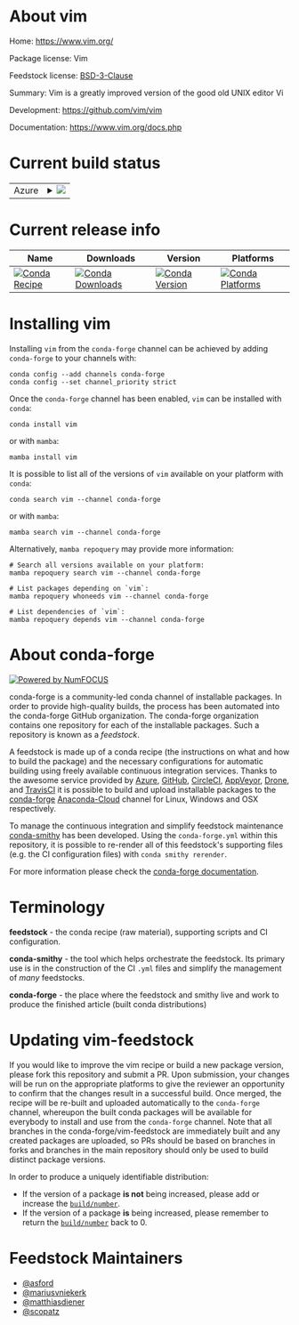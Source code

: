 About vim
=========

Home: https://www.vim.org/

Package license: Vim

Feedstock license: [BSD-3-Clause](https://github.com/conda-forge/vim-feedstock/blob/main/LICENSE.txt)

Summary: Vim is a greatly improved version of the good old UNIX editor Vi

Development: https://github.com/vim/vim

Documentation: https://www.vim.org/docs.php

Current build status
====================


<table>
    
  <tr>
    <td>Azure</td>
    <td>
      <details>
        <summary>
          <a href="https://dev.azure.com/conda-forge/feedstock-builds/_build/latest?definitionId=6227&branchName=main">
            <img src="https://dev.azure.com/conda-forge/feedstock-builds/_apis/build/status/vim-feedstock?branchName=main">
          </a>
        </summary>
        <table>
          <thead><tr><th>Variant</th><th>Status</th></tr></thead>
          <tbody><tr>
              <td>win_64_python3.10.____cpython</td>
              <td>
                <a href="https://dev.azure.com/conda-forge/feedstock-builds/_build/latest?definitionId=6227&branchName=main">
                  <img src="https://dev.azure.com/conda-forge/feedstock-builds/_apis/build/status/vim-feedstock?branchName=main&jobName=win&configuration=win_64_python3.10.____cpython" alt="variant">
                </a>
              </td>
            </tr><tr>
              <td>win_64_python3.7.____cpython</td>
              <td>
                <a href="https://dev.azure.com/conda-forge/feedstock-builds/_build/latest?definitionId=6227&branchName=main">
                  <img src="https://dev.azure.com/conda-forge/feedstock-builds/_apis/build/status/vim-feedstock?branchName=main&jobName=win&configuration=win_64_python3.7.____cpython" alt="variant">
                </a>
              </td>
            </tr><tr>
              <td>win_64_python3.8.____cpython</td>
              <td>
                <a href="https://dev.azure.com/conda-forge/feedstock-builds/_build/latest?definitionId=6227&branchName=main">
                  <img src="https://dev.azure.com/conda-forge/feedstock-builds/_apis/build/status/vim-feedstock?branchName=main&jobName=win&configuration=win_64_python3.8.____cpython" alt="variant">
                </a>
              </td>
            </tr><tr>
              <td>win_64_python3.9.____cpython</td>
              <td>
                <a href="https://dev.azure.com/conda-forge/feedstock-builds/_build/latest?definitionId=6227&branchName=main">
                  <img src="https://dev.azure.com/conda-forge/feedstock-builds/_apis/build/status/vim-feedstock?branchName=main&jobName=win&configuration=win_64_python3.9.____cpython" alt="variant">
                </a>
              </td>
            </tr>
          </tbody>
        </table>
      </details>
    </td>
  </tr>
</table>

Current release info
====================

| Name | Downloads | Version | Platforms |
| --- | --- | --- | --- |
| [![Conda Recipe](https://img.shields.io/badge/recipe-vim-green.svg)](https://anaconda.org/conda-forge/vim) | [![Conda Downloads](https://img.shields.io/conda/dn/conda-forge/vim.svg)](https://anaconda.org/conda-forge/vim) | [![Conda Version](https://img.shields.io/conda/vn/conda-forge/vim.svg)](https://anaconda.org/conda-forge/vim) | [![Conda Platforms](https://img.shields.io/conda/pn/conda-forge/vim.svg)](https://anaconda.org/conda-forge/vim) |

Installing vim
==============

Installing `vim` from the `conda-forge` channel can be achieved by adding `conda-forge` to your channels with:

```
conda config --add channels conda-forge
conda config --set channel_priority strict
```

Once the `conda-forge` channel has been enabled, `vim` can be installed with `conda`:

```
conda install vim
```

or with `mamba`:

```
mamba install vim
```

It is possible to list all of the versions of `vim` available on your platform with `conda`:

```
conda search vim --channel conda-forge
```

or with `mamba`:

```
mamba search vim --channel conda-forge
```

Alternatively, `mamba repoquery` may provide more information:

```
# Search all versions available on your platform:
mamba repoquery search vim --channel conda-forge

# List packages depending on `vim`:
mamba repoquery whoneeds vim --channel conda-forge

# List dependencies of `vim`:
mamba repoquery depends vim --channel conda-forge
```


About conda-forge
=================

[![Powered by
NumFOCUS](https://img.shields.io/badge/powered%20by-NumFOCUS-orange.svg?style=flat&colorA=E1523D&colorB=007D8A)](https://numfocus.org)

conda-forge is a community-led conda channel of installable packages.
In order to provide high-quality builds, the process has been automated into the
conda-forge GitHub organization. The conda-forge organization contains one repository
for each of the installable packages. Such a repository is known as a *feedstock*.

A feedstock is made up of a conda recipe (the instructions on what and how to build
the package) and the necessary configurations for automatic building using freely
available continuous integration services. Thanks to the awesome service provided by
[Azure](https://azure.microsoft.com/en-us/services/devops/), [GitHub](https://github.com/),
[CircleCI](https://circleci.com/), [AppVeyor](https://www.appveyor.com/),
[Drone](https://cloud.drone.io/welcome), and [TravisCI](https://travis-ci.com/)
it is possible to build and upload installable packages to the
[conda-forge](https://anaconda.org/conda-forge) [Anaconda-Cloud](https://anaconda.org/)
channel for Linux, Windows and OSX respectively.

To manage the continuous integration and simplify feedstock maintenance
[conda-smithy](https://github.com/conda-forge/conda-smithy) has been developed.
Using the ``conda-forge.yml`` within this repository, it is possible to re-render all of
this feedstock's supporting files (e.g. the CI configuration files) with ``conda smithy rerender``.

For more information please check the [conda-forge documentation](https://conda-forge.org/docs/).

Terminology
===========

**feedstock** - the conda recipe (raw material), supporting scripts and CI configuration.

**conda-smithy** - the tool which helps orchestrate the feedstock.
                   Its primary use is in the construction of the CI ``.yml`` files
                   and simplify the management of *many* feedstocks.

**conda-forge** - the place where the feedstock and smithy live and work to
                  produce the finished article (built conda distributions)


Updating vim-feedstock
======================

If you would like to improve the vim recipe or build a new
package version, please fork this repository and submit a PR. Upon submission,
your changes will be run on the appropriate platforms to give the reviewer an
opportunity to confirm that the changes result in a successful build. Once
merged, the recipe will be re-built and uploaded automatically to the
`conda-forge` channel, whereupon the built conda packages will be available for
everybody to install and use from the `conda-forge` channel.
Note that all branches in the conda-forge/vim-feedstock are
immediately built and any created packages are uploaded, so PRs should be based
on branches in forks and branches in the main repository should only be used to
build distinct package versions.

In order to produce a uniquely identifiable distribution:
 * If the version of a package **is not** being increased, please add or increase
   the [``build/number``](https://docs.conda.io/projects/conda-build/en/latest/resources/define-metadata.html#build-number-and-string).
 * If the version of a package **is** being increased, please remember to return
   the [``build/number``](https://docs.conda.io/projects/conda-build/en/latest/resources/define-metadata.html#build-number-and-string)
   back to 0.

Feedstock Maintainers
=====================

* [@asford](https://github.com/asford/)
* [@mariusvniekerk](https://github.com/mariusvniekerk/)
* [@matthiasdiener](https://github.com/matthiasdiener/)
* [@scopatz](https://github.com/scopatz/)

